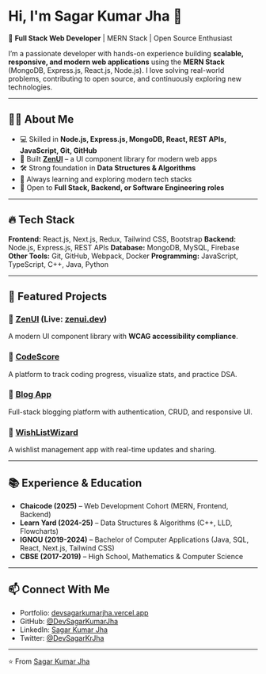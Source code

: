 # Hi, I'm Sagar Kumar Jha 👋

🚀 **Full Stack Web Developer** | MERN Stack | Open Source Enthusiast

I’m a passionate developer with hands-on experience building **scalable, responsive, and modern web applications** using the **MERN Stack** (MongoDB, Express.js, React.js, Node.js).
I love solving real-world problems, contributing to open source, and continuously exploring new technologies.

---

## 🧑‍💻 About Me
- 💻 Skilled in **Node.js, Express.js, MongoDB, React, REST APIs, JavaScript, Git, GitHub**
- 🚀 Built [**ZenUI**](https://zenui.dev) – a UI component library for modern web apps
- 🛠️ Strong foundation in **Data Structures & Algorithms**
- 🌱 Always learning and exploring modern tech stacks
- 💼 Open to **Full Stack, Backend, or Software Engineering roles**

---

## 🔥 Tech Stack
**Frontend:** React.js, Next.js, Redux, Tailwind CSS, Bootstrap
**Backend:** Node.js, Express.js, REST APIs
**Database:** MongoDB, MySQL, Firebase
**Other Tools:** Git, GitHub, Webpack, Docker
**Programming:** JavaScript, TypeScript, C++, Java, Python

---

## 📂 Featured Projects

### 🔹 [ZenUI](https://github.com/Abhijeet43/zen-ui) (Live: [zenui.dev](https://zenui.dev))
A modern UI component library with **WCAG accessibility compliance**.

### 🔹 [CodeScore](https://github.com/DevSagarKumarJha/codescore)
A platform to track coding progress, visualize stats, and practice DSA.

### 🔹 [Blog App](https://github.com/DevSagarKumarJha/blog_app)
Full-stack blogging platform with authentication, CRUD, and responsive UI.

### 🔹 [WishListWizard](https://github.com/DevSagarKumarJha/WishListWizard)
A wishlist management app with real-time updates and sharing.

---

## 📚 Experience & Education

- **Chaicode (2025)** – Web Development Cohort (MERN, Frontend, Backend)
- **Learn Yard (2024-25)** – Data Structures & Algorithms (C++, LLD, Flowcharts)
- **IGNOU (2019-2024)** – Bachelor of Computer Applications (Java, SQL, React, Next.js, Tailwind CSS)
- **CBSE (2017-2019)** – High School, Mathematics & Computer Science

---

## 📫 Connect With Me
- Portfolio: [devsagarkumarjha.vercel.app](https://devsagarkumarjha.vercel.app)
- GitHub: [@DevSagarKumarJha](https://github.com/DevSagarKumarJha)
- LinkedIn: [Sagar Kumar Jha](https://www.linkedin.com/in/devsagarkumarjha)
- Twitter: [@DevSagarKrJha](https://x.com/DevSagarKrJha)

---

⭐️ From [Sagar Kumar Jha](https://github.com/DevSagarKumarJha)
